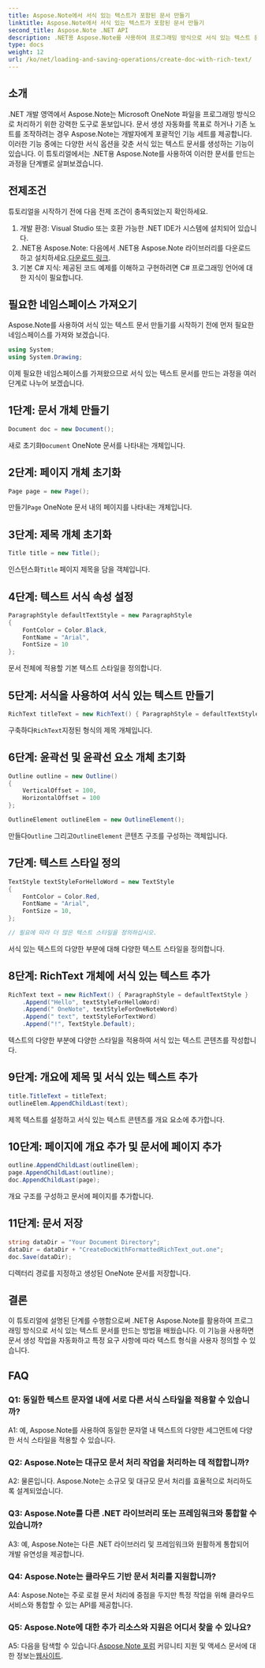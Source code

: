 ```yaml
---
title: Aspose.Note에서 서식 있는 텍스트가 포함된 문서 만들기
linktitle: Aspose.Note에서 서식 있는 텍스트가 포함된 문서 만들기
second_title: Aspose.Note .NET API
description: .NET용 Aspose.Note를 사용하여 프로그래밍 방식으로 서식 있는 텍스트 문서를 만드는 방법을 알아보세요. 코드 예제가 포함된 단계별 가이드입니다.
type: docs
weight: 12
url: /ko/net/loading-and-saving-operations/create-doc-with-rich-text/
---
```

## 소개

.NET 개발 영역에서 Aspose.Note는 Microsoft OneNote 파일을 프로그래밍 방식으로 처리하기 위한 강력한 도구로 돋보입니다. 문서 생성 자동화를 목표로 하거나 기존 노트를 조작하려는 경우 Aspose.Note는 개발자에게 포괄적인 기능 세트를 제공합니다. 이러한 기능 중에는 다양한 서식 옵션을 갖춘 서식 있는 텍스트 문서를 생성하는 기능이 있습니다. 이 튜토리얼에서는 .NET용 Aspose.Note를 사용하여 이러한 문서를 만드는 과정을 단계별로 살펴보겠습니다.

## 전제조건

튜토리얼을 시작하기 전에 다음 전제 조건이 충족되었는지 확인하세요.

1. 개발 환경: Visual Studio 또는 호환 가능한 .NET IDE가 시스템에 설치되어 있습니다.
2.  .NET용 Aspose.Note: 다음에서 .NET용 Aspose.Note 라이브러리를 다운로드하고 설치하세요.[다운로드 링크](https://releases.aspose.com/note/net/).
3. 기본 C# 지식: 제공된 코드 예제를 이해하고 구현하려면 C# 프로그래밍 언어에 대한 지식이 필요합니다.

## 필요한 네임스페이스 가져오기

Aspose.Note를 사용하여 서식 있는 텍스트 문서 만들기를 시작하기 전에 먼저 필요한 네임스페이스를 가져와 보겠습니다.

```csharp
using System;
using System.Drawing;
```

이제 필요한 네임스페이스를 가져왔으므로 서식 있는 텍스트 문서를 만드는 과정을 여러 단계로 나누어 보겠습니다.

## 1단계: 문서 개체 만들기

```csharp
Document doc = new Document();
```

 새로 초기화`Document` OneNote 문서를 나타내는 개체입니다.

## 2단계: 페이지 개체 초기화

```csharp
Page page = new Page();
```

 만들기`Page` OneNote 문서 내의 페이지를 나타내는 개체입니다.

## 3단계: 제목 개체 초기화

```csharp
Title title = new Title();
```

 인스턴스화`Title` 페이지 제목을 담을 객체입니다.

## 4단계: 텍스트 서식 속성 설정

```csharp
ParagraphStyle defaultTextStyle = new ParagraphStyle
{
    FontColor = Color.Black,
    FontName = "Arial",
    FontSize = 10
};
```

문서 전체에 적용할 기본 텍스트 스타일을 정의합니다.

## 5단계: 서식을 사용하여 서식 있는 텍스트 만들기

```csharp
RichText titleText = new RichText() { ParagraphStyle = defaultTextStyle }.Append("Title!");
```

 구축하다`RichText`지정된 형식의 제목 개체입니다.

## 6단계: 윤곽선 및 윤곽선 요소 개체 초기화

```csharp
Outline outline = new Outline()
{
    VerticalOffset = 100,
    HorizontalOffset = 100
};

OutlineElement outlineElem = new OutlineElement();
```

 만들다`Outline` 그리고`OutlineElement` 콘텐츠 구조를 구성하는 객체입니다.

## 7단계: 텍스트 스타일 정의

```csharp
TextStyle textStyleForHelloWord = new TextStyle
{
    FontColor = Color.Red,
    FontName = "Arial",
    FontSize = 10,
};

// 필요에 따라 더 많은 텍스트 스타일을 정의하십시오.
```

서식 있는 텍스트의 다양한 부분에 대해 다양한 텍스트 스타일을 정의합니다.

## 8단계: RichText 개체에 서식 있는 텍스트 추가

```csharp
RichText text = new RichText() { ParagraphStyle = defaultTextStyle }
    .Append("Hello", textStyleForHelloWord)
    .Append(" OneNote", textStyleForOneNoteWord)
    .Append(" text", textStyleForTextWord)
    .Append("!", TextStyle.Default);
```

텍스트의 다양한 부분에 다양한 스타일을 적용하여 서식 있는 텍스트 콘텐츠를 작성합니다.

## 9단계: 개요에 제목 및 서식 있는 텍스트 추가

```csharp
title.TitleText = titleText;
outlineElem.AppendChildLast(text);
```

제목 텍스트를 설정하고 서식 있는 텍스트 콘텐츠를 개요 요소에 추가합니다.

## 10단계: 페이지에 개요 추가 및 문서에 페이지 추가

```csharp
outline.AppendChildLast(outlineElem);
page.AppendChildLast(outline);
doc.AppendChildLast(page);
```

개요 구조를 구성하고 문서에 페이지를 추가합니다.

## 11단계: 문서 저장

```csharp
string dataDir = "Your Document Directory";
dataDir = dataDir + "CreateDocWithFormattedRichText_out.one";
doc.Save(dataDir);
```

디렉터리 경로를 지정하고 생성된 OneNote 문서를 저장합니다.

## 결론

이 튜토리얼에 설명된 단계를 수행함으로써 .NET용 Aspose.Note를 활용하여 프로그래밍 방식으로 서식 있는 텍스트 문서를 만드는 방법을 배웠습니다. 이 기능을 사용하면 문서 생성 작업을 자동화하고 특정 요구 사항에 따라 텍스트 형식을 사용자 정의할 수 있습니다.

## FAQ

### Q1: 동일한 텍스트 문자열 내에 서로 다른 서식 스타일을 적용할 수 있습니까?

A1: 예, Aspose.Note를 사용하여 동일한 문자열 내 텍스트의 다양한 세그먼트에 다양한 서식 스타일을 적용할 수 있습니다.

### Q2: Aspose.Note는 대규모 문서 처리 작업을 처리하는 데 적합합니까?

A2: 물론입니다. Aspose.Note는 소규모 및 대규모 문서 처리를 효율적으로 처리하도록 설계되었습니다.

### Q3: Aspose.Note를 다른 .NET 라이브러리 또는 프레임워크와 통합할 수 있습니까?

A3: 예, Aspose.Note는 다른 .NET 라이브러리 및 프레임워크와 원활하게 통합되어 개발 유연성을 제공합니다.

### Q4: Aspose.Note는 클라우드 기반 문서 처리를 지원합니까?

A4: Aspose.Note는 주로 로컬 문서 처리에 중점을 두지만 특정 작업을 위해 클라우드 서비스와 통합할 수 있는 API를 제공합니다.

### Q5: Aspose.Note에 대한 추가 리소스와 지원은 어디서 찾을 수 있나요?

 A5: 다음을 탐색할 수 있습니다.[Aspose.Note 포럼](https://forum.aspose.com/c/note/28) 커뮤니티 지원 및 액세스 문서에 대한 정보는[웹사이트](https://reference.aspose.com/note/net/).